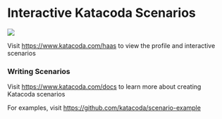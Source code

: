 # Interactive Katacoda Scenarios

[![](http://shields.katacoda.com/katacoda/haas/count.svg)](https://www.katacoda.com/haas "Get your profile on Katacoda.com")

Visit https://www.katacoda.com/haas to view the profile and interactive scenarios

### Writing Scenarios
Visit https://www.katacoda.com/docs to learn more about creating Katacoda scenarios

For examples, visit https://github.com/katacoda/scenario-example
